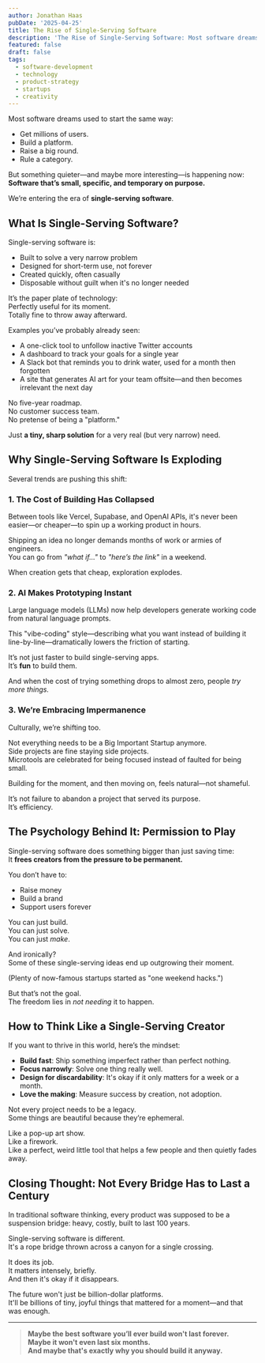 ```yaml
---
author: Jonathan Haas
pubDate: '2025-04-25'
title: The Rise of Single-Serving Software
description: 'The Rise of Single-Serving Software: Most software dreams used to start the same way: Get millions of users. Build a platform.'
featured: false
draft: false
tags:
  - software-development
  - technology
  - product-strategy
  - startups
  - creativity
---
```


Most software dreams used to start the same way:

- Get millions of users.
- Build a platform.
- Raise a big round.
- Rule a category.

But something quieter—and maybe more interesting—is happening now:  
**Software that’s small, specific, and temporary on purpose.**

We’re entering the era of **single-serving software**.

## What Is Single-Serving Software?

Single-serving software is:

- Built to solve a very narrow problem
- Designed for short-term use, not forever
- Created quickly, often casually
- Disposable without guilt when it's no longer needed

It’s the paper plate of technology:  
Perfectly useful for its moment.  
Totally fine to throw away afterward.

Examples you’ve probably already seen:

- A one-click tool to unfollow inactive Twitter accounts
- A dashboard to track your goals for a single year
- A Slack bot that reminds you to drink water, used for a month then forgotten
- A site that generates AI art for your team offsite—and then becomes irrelevant the next day

No five-year roadmap.  
No customer success team.  
No pretense of being a "platform."

Just **a tiny, sharp solution** for a very real (but very narrow) need.

## Why Single-Serving Software Is Exploding

Several trends are pushing this shift:

### 1. The Cost of Building Has Collapsed

Between tools like Vercel, Supabase, and OpenAI APIs, it's never been easier—or cheaper—to spin up a working product in hours.

Shipping an idea no longer demands months of work or armies of engineers.  
You can go from _"what if..."_ to _"here’s the link"_ in a weekend.

When creation gets that cheap, exploration explodes.

### 2. AI Makes Prototyping Instant

Large language models (LLMs) now help developers generate working code from natural language prompts.

This "vibe-coding" style—describing what you want instead of building it line-by-line—dramatically lowers the friction of starting.

It’s not just faster to build single-serving apps.  
It’s **fun** to build them.

And when the cost of trying something drops to almost zero, people _try more things._

### 3. We’re Embracing Impermanence

Culturally, we’re shifting too.

Not everything needs to be a Big Important Startup anymore.  
Side projects are fine staying side projects.  
Microtools are celebrated for being focused instead of faulted for being small.

Building for the moment, and then moving on, feels natural—not shameful.

It’s not failure to abandon a project that served its purpose.  
It’s efficiency.

## The Psychology Behind It: Permission to Play

Single-serving software does something bigger than just saving time:  
It **frees creators from the pressure to be permanent.**

You don’t have to:

- Raise money
- Build a brand
- Support users forever

You can just build.  
You can just solve.  
You can just _make_.

And ironically?  
Some of these single-serving ideas end up outgrowing their moment.

(Plenty of now-famous startups started as "one weekend hacks.")

But that’s not the goal.  
The freedom lies in _not needing_ it to happen.

## How to Think Like a Single-Serving Creator

If you want to thrive in this world, here’s the mindset:

- **Build fast**: Ship something imperfect rather than perfect nothing.
- **Focus narrowly**: Solve one thing really well.
- **Design for discardability**: It's okay if it only matters for a week or a month.
- **Love the making**: Measure success by creation, not adoption.

Not every project needs to be a legacy.  
Some things are beautiful because they’re ephemeral.

Like a pop-up art show.  
Like a firework.  
Like a perfect, weird little tool that helps a few people and then quietly fades away.

## Closing Thought: Not Every Bridge Has to Last a Century

In traditional software thinking, every product was supposed to be a suspension bridge: heavy, costly, built to last 100 years.

Single-serving software is different.  
It's a rope bridge thrown across a canyon for a single crossing.

It does its job.  
It matters intensely, briefly.  
And then it's okay if it disappears.

The future won't just be billion-dollar platforms.  
It'll be billions of tiny, joyful things that mattered for a moment—and that was enough.

---

> **Maybe the best software you’ll ever build won't last forever.  
> Maybe it won't even last six months.  
> And maybe that's exactly why you should build it anyway.**
